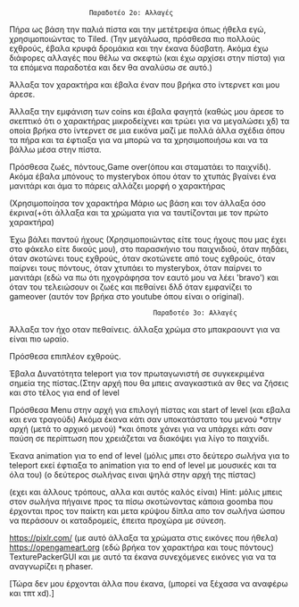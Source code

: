 
						Παραδοτέο 2ο: Αλλαγές


Πήρα ως βάση την παλιά πίστα και την μετέτρεψα όπως ήθελα εγώ, χρησιμοποιώντας το Tiled.
(Την μεγάλωσα, πρόσθεσα πιο πολλούς εχθρούς, έβαλα κρυφά δρομάκια και την έκανα δύσβατη.
Ακόμα έχω διάφορες αλλαγές που θέλω να σκεφτώ (και έχω αρχίσει στην πίστα) για τα επόμενα παραδοτέα και δεν θα αναλύσω σε αυτό.)


Άλλαξα τον χαρακτήρα και έβαλα έναν που βρήκα στο ίντερνετ και μου άρεσε. 


Άλλαξα την εμφάνιση των coins και έβαλα φαγητά (καθώς μου άρεσε το σκεπτικό ότι ο χαρακτήρας μικροδείχνει και τρώει για να μεγαλώσει χδ) τα οποία βρήκα στο ίντερνετ σε μια εικόνα μαζί με πολλά άλλα σχέδια όπου τα πήρα και τα έφτιαξα για να μπορώ να τα χρησιμοποιήσω και να τα βάλλω μέσα στην πίστα.


Πρόσθεσα ζωές, πόντους,Game over(όπου και σταματάει το παιχνίδι).
Ακόμα έβαλα μπόνους το mysterybox όπου όταν το χτυπάς βγαίνει ένα μανιτάρι και άμα το πάρεις αλλάζει μορφή ο χαρακτήρας

(Χρησιμοποίησα τον χαρακτήρα Μάριο ως βάση και τον άλλαξα όσο έκρινα(+ότι άλλαξα και τα χρώματα για να ταυτίζονται με τον πρώτο χαρακτήρα)


Έχω βάλει παντού ήχους (Χρησιμοποιώντας είτε τους ήχους που μας έχει στο φάκελο είτε δικούς μου), στο παρασκήνιο του παιχνιδιού, όταν πηδάει, όταν σκοτώνει τους εχθρούς, όταν σκοτώνετε από τους εχθρούς, όταν παίρνει τους πόντους, όταν χτυπάει το mysterybox, όταν παίρνει το μανιτάρι (εδώ να πω ότι ηχογράφησα τον εαυτό μου να λέει 'bravo') και όταν του τελειώσουν οι ζωές και πεθαίνει δλδ όταν εμφανίζει το gameover (αυτόν τον βρήκα στο youtube όπου είναι ο original).




                                   		Παραδοτέο 3ο: Αλλαγές


Άλλαξα τον ήχο οταν πεθαίνεις.
άλλαξα χρώμα στο μπακραουντ για να είναι πιο ωραίο.


Πρόσθεσα επιπλέον εχθρούς.


Έβαλα Δυνατότητα teleport για τον πρωταγωνιστή σε συγκεκριμένα σημεία της πίστας.(Στην αρχή που θα μπεις αναγκαστικά αν θες να ζήσεις και στο τέλος για end of level


Πρόσθεσα Μenu στην αρχή για επιλογή πίστας και start of level (και εβαλα και ενα τραγούδι)
	Ακόμα έκανα κάτι σαν υποκατάστατο του μενού
	*στην αρχή (μετά το αρχικό μενού)
	*και όποτε χάνει για να υπάρχει κάτι σαν παύση σε περίπτωση που χρειάζεται να διακόψει για λίγο το παιχνίδι.
 
 
Έκανα animation για το end of level (μόλις μπει στο δεύτερο σωλήνα για to teleport εκεί έφτιαξα το animation για το end of level με μουσικές και τα όλα του) (ο δεύτερος σωλήνας ειναι ψηλά στην αρχή της πίστας)


(εχει και άλλους τρόπους, αλλα και αυτός καλός είναι) 
Hint: μόλις μπεις στον σωλήνα πήγαινε προς τα πίσω σκοτώνοντας κάποια goomba που έρχονται προς τον παίκτη και μετα κρύψου δίπλα απο τον σωλήνα ώσπου να περάσουν οι καταδρομείς, έπειτα προχώρα με σύνεση.



https://pixlr.com/ (με αυτό άλλαξα τα χρώματα στις εικόνες που ήθελα)
https://opengameart.org (εδώ βρήκα τον χαρακτήρα και τους πόντους)
TexturePackerGUI και με αυτό τα έκανα συνεχόμενες εικόνες για να τα αναγνωρίζει η phaser.




[Τώρα δεν μου έρχονται άλλα που έκανα, (μπορεί να ξέχασα να αναφέρω και τπτ xd).]

